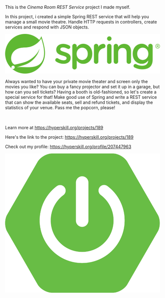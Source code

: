 This is the *Cinema Room REST Service* project I made myself.

In this project, i created a simple Spring REST service that will help you manage a small movie theatre. Handle HTTP requests in controllers, create services and respond with JSON objects.

![](./spring-logo.png)

<p>Always wanted to have your private movie theater and screen only the movies you like? You can buy a fancy projector and set it up in a garage, but how can you sell tickets? Having a booth is old-fashioned, so let's create a special service for that! Make good use of Spring and write a REST service that can show the available seats, sell and refund tickets, and display the statistics of your venue. Pass me the popcorn, please!</p><br/><br/>Learn more at <a href="https://hyperskill.org/projects/189?utm_source=ide&utm_medium=ide&utm_campaign=ide&utm_content=project-card">https://hyperskill.org/projects/189</a>

Here's the link to the project: <https://hyperskill.org/projects/189>

Check out my profile: <https://hyperskill.org/profile/207447963>

![](./spring-boot.png)
